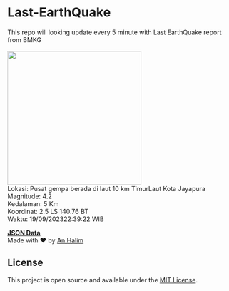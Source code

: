 # Last-EarthQuake
This repo will looking update every 5 minute with Last EarthQuake report from BMKG
<br>
<br>
<img src="https://static.bmkg.go.id/20230919223922.mmi.jpg" width="300"/>
<br>
Lokasi: Pusat gempa berada di laut 10 km TimurLaut Kota Jayapura <br>
Magnitude: 4.2 <br>
Kedalaman: 5 Km <br>
Koordinat: 2.5 LS 140.76 BT <br>
Waktu: 19/09/202322:39:22 WIB <br>

<a href="./data/data.json">**JSON Data**</a>
<br>
Made with ❤️ by <a href="https://github.com/an-halim">An Halim</a>
## License

This project is open source and available under the [MIT License](LICENSE).
